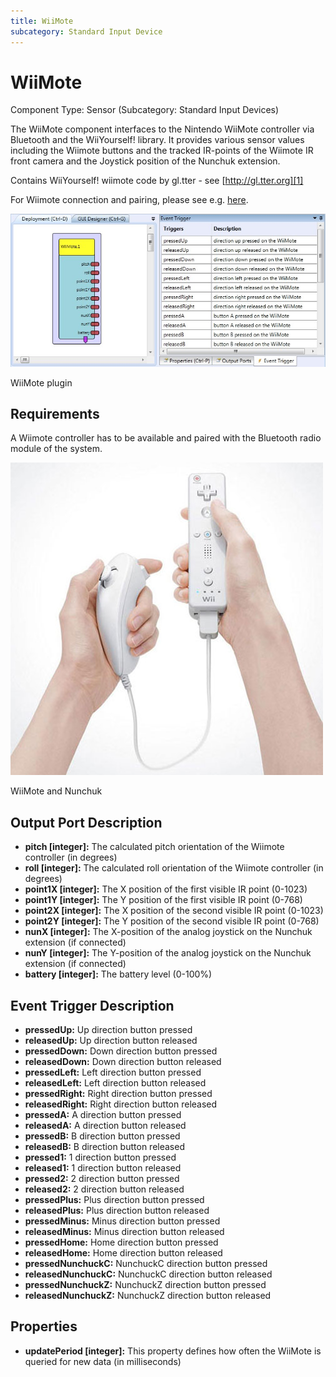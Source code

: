 ```yaml
---
title: WiiMote
subcategory: Standard Input Device
---
```


# WiiMote

Component Type: Sensor (Subcategory: Standard Input Devices)

The WiiMote component interfaces to the Nintendo WiiMote controller via Bluetooth and the WiiYourself! library. It provides various sensor values including the Wiimote buttons and the tracked IR-points of the Wiimote IR front camera and the Joystick position of the Nunchuk extension.

Contains WiiYourself! wiimote code by gl.tter - see [http://gl.tter.org][1]

For Wiimote connection and pairing, please see e.g. [here][2].

![Screenshot: WiiMote plugin](./img/wiimote.jpg "Screenshot: WiiMote plugin")

WiiMote plugin

## Requirements

A Wiimote controller has to be available and paired with the Bluetooth radio module of the system.

![WiiMote and Nunchuk](./img/wiimote_picture.jpg "WiiMote and Nunchuk")

WiiMote and Nunchuk

## Output Port Description

- **pitch \[integer\]:** The calculated pitch orientation of the Wiimote controller (in degrees)
- **roll \[integer\]:** The calculated roll orientation of the Wiimote controller (in degrees)
- **point1X \[integer\]:** The X position of the first visible IR point (0-1023)
- **point1Y \[integer\]:** The Y position of the first visible IR point (0-768)
- **point2X \[integer\]:** The X position of the second visible IR point (0-1023)
- **point2Y \[integer\]:** The Y position of the second visible IR point (0-768)
- **nunX \[integer\]:** The X-position of the analog joystick on the Nunchuk extension (if connected)
- **nunY \[integer\]:** The Y-position of the analog joystick on the Nunchuk extension (if connected)
- **battery \[integer\]:** The battery level (0-100%)

## Event Trigger Description

- **pressedUp:** Up direction button pressed
- **releasedUp:** Up direction button released
- **pressedDown:** Down direction button pressed
- **releasedDown:** Down direction button released
- **pressedLeft:** Left direction button pressed
- **releasedLeft:** Left direction button released
- **pressedRight:** Right direction button pressed
- **releasedRight:** Right direction button released
- **pressedA:** A direction button pressed
- **releasedA:** A direction button released
- **pressedB:** B direction button pressed
- **releasedB:** B direction button released
- **pressed1:** 1 direction button pressed
- **released1:** 1 direction button released
- **pressed2:** 2 direction button pressed
- **released2:** 2 direction button released
- **pressedPlus:** Plus direction button pressed
- **releasedPlus:** Plus direction button released
- **pressedMinus:** Minus direction button pressed
- **releasedMinus:** Minus direction button released
- **pressedHome:** Home direction button pressed
- **releasedHome:** Home direction button released
- **pressedNunchuckC:** NunchuckC direction button pressed
- **releasedNunchuckC:** NunchuckC direction button released
- **pressedNunchuckZ:** NunchuckZ direction button pressed
- **releasedNunchuckZ:** NunchuckZ direction button released

## Properties

- **updatePeriod \[integer\]:** This property defines how often the WiiMote is queried for new data (in milliseconds)

[1]: http://gl.tter.org
[2]: http://code.google.com/p/giimote/wiki/GettingConnected
